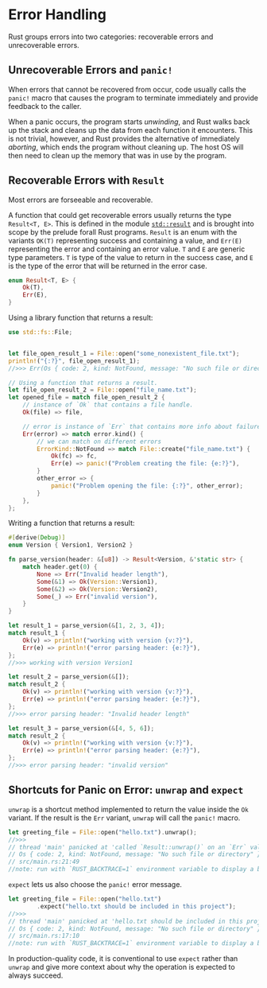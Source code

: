 # Error Handling

Rust groups errors into two categories: recoverable errors and unrecoverable 
errors.


## Unrecoverable Errors and `panic!`

When errors that cannot be recovered from occur, code usually calls the `panic!`
macro that causes the program to terminate immediately and provide feedback to 
the caller.

When a panic occurs, the program starts *unwinding*, and Rust walks back up the
stack and cleans up the data from each function it encounters. This is not 
trivial, however, and Rust provides the alternative of immediately *aborting*,
which ends the program without cleaning up. The host OS will then need to clean
up the memory that was in use by the program.

## Recoverable Errors with `Result`

Most errors are forseeable and recoverable.

A function that  could get recoverable errors  usually returns the type
`Result<T, E>`. This is defined in the module
[`std::result`](https://doc.rust-lang.org/std/result/) and is brought into 
scope by the prelude forall Rust programs. `Result` is an enum with the 
variants  `OK(T)` representing success and containing a value, and `Err(E)`
representing the error and containing an error value. `T` and `E` are generic
type parameters. `T` is type of the value to return in the success case, and 
`E` is the type of the error that will be returned in the error case.

```rust
enum Result<T, E> {  
    Ok(T),
    Err(E),
}
```

Using a library function that returns a result:

```rust
use std::fs::File;


let file_open_result_1 = File::open("some_nonexistent_file.txt");
println!("{:?}", file_open_result_1);
//>>> Err(Os { code: 2, kind: NotFound, message: "No such file or directory" })

// Using a function that returns a result.
let file_open_result_2 = File::open("file_name.txt");
let opened_file = match file_open_result_2 {
    // instance of `Ok` that contains a file handle.
    Ok(file) => file,

    // error is instance of `Err` that contains more info about failure.
    Err(error) => match error.kind() {
        // we can match on different errors
        ErrorKind::NotFound => match File::create("file_name.txt") {
            Ok(fc) => fc,
            Err(e) => panic!("Problem creating the file: {e:?}"),
        }
        other_error => {
            panic!("Problem opening the file: {:?}", other_error);
        }
    },
};
```

Writing a function that returns a result:

```rust
#[derive(Debug)]
enum Version { Version1, Version2 }

fn parse_version(header: &[u8]) -> Result<Version, &'static str> {
    match header.get(0) {
        None => Err("Invalid header length"),
        Some(&1) => Ok(Version::Version1),
        Some(&2) => Ok(Version::Version2),
        Some(_) => Err("invalid version"),
    }
}

let result_1 = parse_version(&[1, 2, 3, 4]);
match result_1 {
    Ok(v) => println!("working with version {v:?}"),
    Err(e) => println!("error parsing header: {e:?}"),
};
//>>> working with version Version1

let result_2 = parse_version(&[]);
match result_2 {
    Ok(v) => println!("working with version {v:?}"),
    Err(e) => println!("error parsing header: {e:?}"),
};
//>>> error parsing header: "Invalid header length"

let result_3 = parse_version(&[4, 5, 6]);
match result_2 {
    Ok(v) => println!("working with version {v:?}"),
    Err(e) => println!("error parsing header: {e:?}"),
};
//>>> error parsing header: "invalid version"
```

## Shortcuts for Panic on Error: `unwrap` and `expect`

`unwrap` is a shortcut method implemented to return the value inside the `Ok`
variant. If the result is the `Err` variant, `unwrap` will call the `panic!` 
macro.

```rust
let greeting_file = File::open("hello.txt").unwrap();
//>>> 
// thread 'main' panicked at 'called `Result::unwrap()` on an `Err` value: 
// Os { code: 2, kind: NotFound, message: "No such file or directory" }', 
// src/main.rs:21:49
//note: run with `RUST_BACKTRACE=1` environment variable to display a backtrace
```

`expect` lets us also choose the `panic!` error message.

```rust
let greeting_file = File::open("hello.txt")
        .expect("hello.txt should be included in this project");
//>>>
// thread 'main' panicked at 'hello.txt should be included in this project: 
// Os { code: 2, kind: NotFound, message: "No such file or directory" }', 
// src/main.rs:17:10
//note: run with `RUST_BACKTRACE=1` environment variable to display a backtrace
```

In production-quality code, it is conventional to use `expect` rather than 
`unwrap` and give more context about why the operation is expected to always
succeed.
